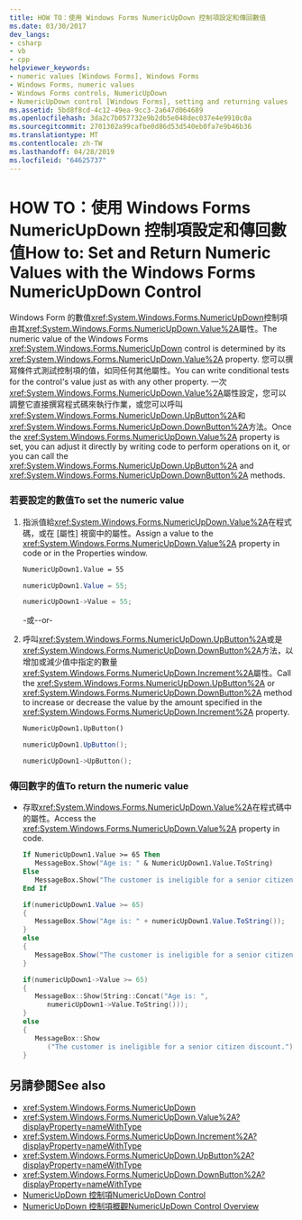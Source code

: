 ```yaml
---
title: HOW TO：使用 Windows Forms NumericUpDown 控制項設定和傳回數值
ms.date: 03/30/2017
dev_langs:
- csharp
- vb
- cpp
helpviewer_keywords:
- numeric values [Windows Forms], Windows Forms
- Windows Forms, numeric values
- Windows Forms controls, NumericUpDown
- NumericUpDown control [Windows Forms], setting and returning values
ms.assetid: 5bd8f8cd-4c12-49ea-9cc3-2a647d064689
ms.openlocfilehash: 3da2c7b057732e9b2db5e048dec037e4e9910c0a
ms.sourcegitcommit: 2701302a99cafbe0d86d53d540eb0fa7e9b46b36
ms.translationtype: MT
ms.contentlocale: zh-TW
ms.lasthandoff: 04/28/2019
ms.locfileid: "64625737"
---
```

# <a name="how-to-set-and-return-numeric-values-with-the-windows-forms-numericupdown-control"></a><span data-ttu-id="d4818-102">HOW TO：使用 Windows Forms NumericUpDown 控制項設定和傳回數值</span><span class="sxs-lookup"><span data-stu-id="d4818-102">How to: Set and Return Numeric Values with the Windows Forms NumericUpDown Control</span></span>
<span data-ttu-id="d4818-103">Windows Form 的數值<xref:System.Windows.Forms.NumericUpDown>控制項由其<xref:System.Windows.Forms.NumericUpDown.Value%2A>屬性。</span><span class="sxs-lookup"><span data-stu-id="d4818-103">The numeric value of the Windows Forms <xref:System.Windows.Forms.NumericUpDown> control is determined by its <xref:System.Windows.Forms.NumericUpDown.Value%2A> property.</span></span> <span data-ttu-id="d4818-104">您可以撰寫條件式測試控制項的值，如同任何其他屬性。</span><span class="sxs-lookup"><span data-stu-id="d4818-104">You can write conditional tests for the control's value just as with any other property.</span></span> <span data-ttu-id="d4818-105">一次<xref:System.Windows.Forms.NumericUpDown.Value%2A>屬性設定，您可以調整它直接撰寫程式碼來執行作業，或您可以呼叫<xref:System.Windows.Forms.NumericUpDown.UpButton%2A>和<xref:System.Windows.Forms.NumericUpDown.DownButton%2A>方法。</span><span class="sxs-lookup"><span data-stu-id="d4818-105">Once the <xref:System.Windows.Forms.NumericUpDown.Value%2A> property is set, you can adjust it directly by writing code to perform operations on it, or you can call the <xref:System.Windows.Forms.NumericUpDown.UpButton%2A> and <xref:System.Windows.Forms.NumericUpDown.DownButton%2A> methods.</span></span>  
  
### <a name="to-set-the-numeric-value"></a><span data-ttu-id="d4818-106">若要設定的數值</span><span class="sxs-lookup"><span data-stu-id="d4818-106">To set the numeric value</span></span>  
  
1. <span data-ttu-id="d4818-107">指派值給<xref:System.Windows.Forms.NumericUpDown.Value%2A>在程式碼，或在 [屬性] 視窗中的屬性。</span><span class="sxs-lookup"><span data-stu-id="d4818-107">Assign a value to the <xref:System.Windows.Forms.NumericUpDown.Value%2A> property in code or in the Properties window.</span></span>  
  
    ```vb  
    NumericUpDown1.Value = 55  
    ```  
  
    ```csharp  
    numericUpDown1.Value = 55;  
    ```  
  
    ```cpp  
    numericUpDown1->Value = 55;  
    ```  
  
     <span data-ttu-id="d4818-108">-或-</span><span class="sxs-lookup"><span data-stu-id="d4818-108">-or-</span></span>  
  
2. <span data-ttu-id="d4818-109">呼叫<xref:System.Windows.Forms.NumericUpDown.UpButton%2A>或是<xref:System.Windows.Forms.NumericUpDown.DownButton%2A>方法，以增加或減少值中指定的數量<xref:System.Windows.Forms.NumericUpDown.Increment%2A>屬性。</span><span class="sxs-lookup"><span data-stu-id="d4818-109">Call the <xref:System.Windows.Forms.NumericUpDown.UpButton%2A> or <xref:System.Windows.Forms.NumericUpDown.DownButton%2A> method to increase or decrease the value by the amount specified in the <xref:System.Windows.Forms.NumericUpDown.Increment%2A> property.</span></span>  
  
    ```vb  
    NumericUpDown1.UpButton()  
    ```  
  
    ```csharp  
    numericUpDown1.UpButton();  
    ```  
  
    ```cpp  
    numericUpDown1->UpButton();  
    ```  
  
### <a name="to-return-the-numeric-value"></a><span data-ttu-id="d4818-110">傳回數字的值</span><span class="sxs-lookup"><span data-stu-id="d4818-110">To return the numeric value</span></span>  
  
- <span data-ttu-id="d4818-111">存取<xref:System.Windows.Forms.NumericUpDown.Value%2A>在程式碼中的屬性。</span><span class="sxs-lookup"><span data-stu-id="d4818-111">Access the <xref:System.Windows.Forms.NumericUpDown.Value%2A> property in code.</span></span>  
  
    ```vb  
    If NumericUpDown1.Value >= 65 Then  
       MessageBox.Show("Age is: " & NumericUpDown1.Value.ToString)  
    Else  
       MessageBox.Show("The customer is ineligible for a senior citizen discount.")  
    End If  
    ```  
  
    ```csharp  
    if(numericUpDown1.Value >= 65)  
    {  
       MessageBox.Show("Age is: " + numericUpDown1.Value.ToString());  
    }  
    else  
    {  
       MessageBox.Show("The customer is ineligible for a senior citizen discount.");  
    }  
    ```  
  
    ```cpp  
    if(numericUpDown1->Value >= 65)  
    {  
       MessageBox::Show(String::Concat("Age is: ",  
          numericUpDown1->Value.ToString()));  
    }  
    else  
    {  
       MessageBox::Show  
          ("The customer is ineligible for a senior citizen discount.");  
    }  
    ```  
  
## <a name="see-also"></a><span data-ttu-id="d4818-112">另請參閱</span><span class="sxs-lookup"><span data-stu-id="d4818-112">See also</span></span>

- <xref:System.Windows.Forms.NumericUpDown>
- <xref:System.Windows.Forms.NumericUpDown.Value%2A?displayProperty=nameWithType>
- <xref:System.Windows.Forms.NumericUpDown.Increment%2A?displayProperty=nameWithType>
- <xref:System.Windows.Forms.NumericUpDown.UpButton%2A?displayProperty=nameWithType>
- <xref:System.Windows.Forms.NumericUpDown.DownButton%2A?displayProperty=nameWithType>
- [<span data-ttu-id="d4818-113">NumericUpDown 控制項</span><span class="sxs-lookup"><span data-stu-id="d4818-113">NumericUpDown Control</span></span>](numericupdown-control-windows-forms.md)
- [<span data-ttu-id="d4818-114">NumericUpDown 控制項概觀</span><span class="sxs-lookup"><span data-stu-id="d4818-114">NumericUpDown Control Overview</span></span>](numericupdown-control-overview-windows-forms.md)
